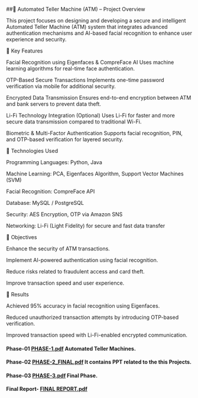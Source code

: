 ##🏦 Automated Teller Machine (ATM) – Project Overview

This project focuses on designing and developing a secure and intelligent Automated Teller Machine (ATM) system that integrates advanced authentication mechanisms and AI-based facial recognition to enhance user experience and security.

🔹 Key Features

Facial Recognition using Eigenfaces & CompreFace AI
Uses machine learning algorithms for real-time face authentication.

OTP-Based Secure Transactions
Implements one-time password verification via mobile for additional security.

Encrypted Data Transmission
Ensures end-to-end encryption between ATM and bank servers to prevent data theft.

Li-Fi Technology Integration (Optional)
Uses Li-Fi for faster and more secure data transmission compared to traditional Wi-Fi.

Biometric & Multi-Factor Authentication
Supports facial recognition, PIN, and OTP-based verification for layered security.

🔹 Technologies Used

Programming Languages: Python, Java

Machine Learning: PCA, Eigenfaces Algorithm, Support Vector Machines (SVM)

Facial Recognition: CompreFace API

Database: MySQL / PostgreSQL

Security: AES Encryption, OTP via Amazon SNS

Networking: Li-Fi (Light Fidelity) for secure and fast data transfer

🔹 Objectives

Enhance the security of ATM transactions.

Implement AI-powered authentication using facial recognition.

Reduce risks related to fraudulent access and card theft.

Improve transaction speed and user experience.

🔹 Results

Achieved 95% accuracy in facial recognition using Eigenfaces.

Reduced unauthorized transaction attempts by introducing OTP-based verification.

Improved transaction speed with Li-Fi-enabled encrypted communication.
 
#### Phase-01 [PHASE-1.pdf](https://github.com/adarshkrsingh07/Mini_Proj/files/14452949/PHASE-1.pdf) Automated Teller Machines.   
#### Phase-02 [PHASE-2_FINAL.pdf](https://github.com/adarshkrsingh07/Mini_Proj/files/15033908/PHASE-2_FINAL.pdf) It contains PPT related to the this Projects.
#### Phase-03 [PHASE-3.pdf](https://github.com/adarshkrsingh07/Mini_Proj/files/15034030/PHASE-3.pdf) Final Phase.
#### Final Report- [FINAL REPORT.pdf](https://github.com/adarshkrsingh07/Mini_Proj/files/15161417/FINAL.REPORT.pdf)




